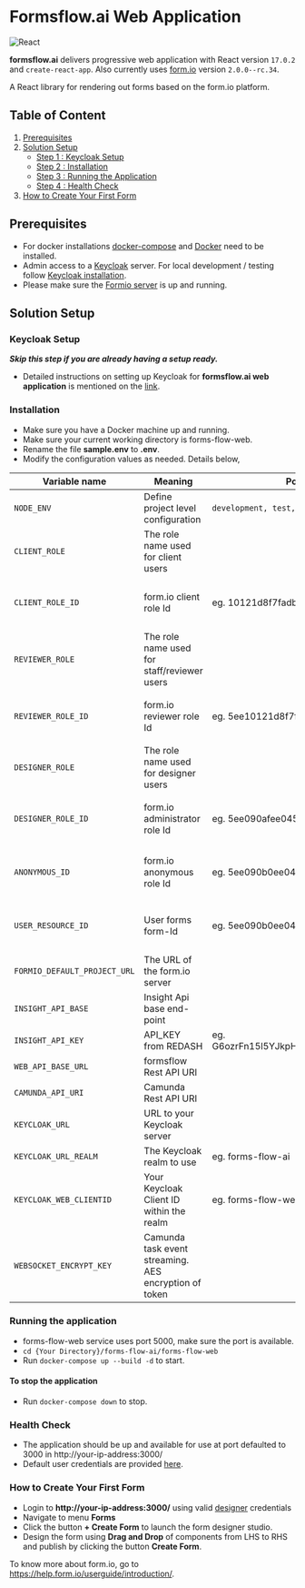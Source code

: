 # Formsflow.ai Web Application

![React](https://img.shields.io/badge/React-17.0.2-blue)

**formsflow.ai** delivers progressive web application with React version `17.0.2` and `create-react-app`. Also currently uses  [form.io](https://github.com/formio/formio) version `2.0.0--rc.34`.

A React library for rendering out forms based on the form.io platform.

## Table of Content
1. [Prerequisites](#prerequisites)
2. [Solution Setup](#solution-setup)
   - [Step 1 : Keycloak Setup](#keycloak-setup)
   - [Step 2 : Installation](#installation)
   - [Step 3 : Running the Application](#running-the-application)
   - [Step 4 : Health Check](#health-check)
3. [How to Create Your First Form](#how-to-create-your-first-form)

## Prerequisites

* For docker installations [docker-compose](https://docker.com) and [Docker](https://docker.com) need to be installed.
* Admin access to a [Keycloak](https://www.keycloak.org/) server. For local development / testing follow [Keycloak installation](../forms-flow-idm/keycloak).
* Please make sure the [Formio server](../forms-flow-forms/) is up and running.

## Solution Setup

### Keycloak Setup

***Skip this step if you are already having a setup ready.***

* Detailed instructions on setting up Keycloak for **formsflow.ai web application**
is mentioned on the [link](../forms-flow-idm/keycloak/README.md#create-forms-flow-web-client).

### Installation

   * Make sure you have a Docker machine up and running.
   * Make sure your current working directory is forms-flow-web.
   * Rename the file **sample.env** to **.env**.
   * Modify the configuration values as needed. Details below,

 Variable name | Meaning | Possible values | Default value |
 --- | --- | --- | ---
 `NODE_ENV`| Define project level configuration | `development, test, production` | `development`
 `CLIENT_ROLE`|	The role name used for client users|| `formsflow-client`
 `CLIENT_ROLE_ID`|form.io client role Id|eg. 10121d8f7fadb18402a4c|`must get the value from form.io resource ` **http://your-ip-address:3001/role**
 `REVIEWER_ROLE`|The role name used for staff/reviewer users||`formsflow-reviewer`
 `REVIEWER_ROLE_ID`|form.io reviewer role Id|eg. 5ee10121d8f7fa03b3402a4d|`must get the value from form.io resource ` **http://your-ip-address:3001/role**
 `DESIGNER_ROLE`|The role name used for designer users||`formsflow-designer`
 `DESIGNER_ROLE_ID`|form.io administrator role Id|eg. 5ee090afee045f1597609cae|`must get the value from form.io resource ` **http://your-ip-address:3001/role**
 `ANONYMOUS_ID`|form.io anonymous role Id|eg. 5ee090b0ee045f28ad609cb0|`must get the value from form.io resource ` **http://your-ip-address:3001/role**
 `USER_RESOURCE_ID`|User forms form-Id|eg. 5ee090b0ee045f51c5609cb1|`must get the value from form.io resource `**http://your-ip-address:3001/user**
 `FORMIO_DEFAULT_PROJECT_URL`|The URL of the form.io server||`http://your-ip-address:3001`
 `INSIGHT_API_BASE`|Insight Api base end-point||`http://your-ip-address:7000`
 `INSIGHT_API_KEY`|API_KEY from REDASH|eg. G6ozrFn15l5YJkpHcMZaKOlAhYZxFPhJl5Xr7vQw| must be set to your ReDash API key
 `WEB_API_BASE_URL`|formsflow Rest API URI||`http://your-ip-address:5000/api`
 `CAMUNDA_API_URI`|Camunda Rest API URI||`http://your-ip-address:8000/camunda`
 `KEYCLOAK_URL`| URL to your Keycloak server || `http://your-ip-address:8080`
 `KEYCLOAK_URL_REALM`|	The Keycloak realm to use|eg. forms-flow-ai | `forms-flow-ai`
 `KEYCLOAK_WEB_CLIENTID`|Your Keycloak Client ID within the realm| eg. forms-flow-web | `forms-flow-web`
 `WEBSOCKET_ENCRYPT_KEY`|Camunda task event streaming. AES encryption of token| | `giert989jkwrgb@DR55`

### Running the application

   * forms-flow-web service uses port 5000, make sure the port is available.
   * `cd {Your Directory}/forms-flow-ai/forms-flow-web`
   * Run `docker-compose up --build -d` to start.

#### To stop the application
   * Run `docker-compose down` to stop.

### Health Check

   * The application should be up and available for use at port defaulted to 3000 in  http://your-ip-address:3000/
   * Default user credentials are provided [here](../forms-flow-idm/keycloak/README.md#health-check).

### How to Create Your First Form
  * Login to **http://your-ip-address:3000/** using valid [designer](../forms-flow-idm/keycloak/README.md#default-user-credentials) credentials 
  * Navigate to menu **Forms**
  * Click the button **+ Create Form** to launch the form designer studio.
  * Design the form using **Drag and Drop** of components from LHS to RHS and publish by clicking the button **Create Form**.

To know more about form.io, go to https://help.form.io/userguide/introduction/.


